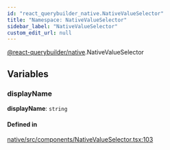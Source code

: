 ```yaml
---
id: "react_querybuilder_native.NativeValueSelector"
title: "Namespace: NativeValueSelector"
sidebar_label: "NativeValueSelector"
custom_edit_url: null
---
```


[@react-querybuilder/native](../modules/react_querybuilder_native.md).NativeValueSelector

## Variables

### displayName

 **displayName**: `string`

#### Defined in

[native/src/components/NativeValueSelector.tsx:103](https://github.com/react-querybuilder/react-querybuilder/blob/55590db8/packages/native/src/components/NativeValueSelector.tsx#L103)
